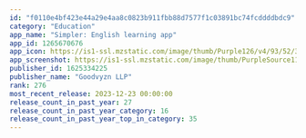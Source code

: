 ```yaml
---
id: "f0110e4bf423e44a29e4aa8c0823b911fbb88d7577f1c03891bc74fcddddbdc9"
category: "Education"
app_name: "Simpler: English learning app"
app_id: 1265670676
app_icon: https://is1-ssl.mzstatic.com/image/thumb/Purple126/v4/93/52/3b/93523b01-ae98-8fe7-e020-6f7e7484dcdd/AppIcon-0-0-1x_U007emarketing-0-7-0-0-85-220.png/1024x1024bb.png
app_screenshot: https://is1-ssl.mzstatic.com/image/thumb/PurpleSource112/v4/7b/35/68/7b35685a-11b4-2836-db19-eb949e4a3cc2/e5209aff-5766-4fa8-a11d-9b73a4c825ad_Store_ES_6inch_01.png/1242x2688bb.png
publisher_id: 1625334225
publisher_name: "Goodvyzn LLP"
rank: 276
most_recent_release: 2023-12-23 00:00:00
release_count_in_past_year: 27
release_count_in_past_year_category: 16
release_count_in_past_year_top_in_category: 35
---
```

